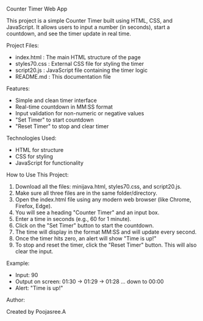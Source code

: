 Counter Timer Web App

This project is a simple Counter Timer built using HTML, CSS, and JavaScript. It allows users to input a number (in seconds), start a countdown, and see the timer update in real time.

Project Files:

- index.html         : The main HTML structure of the page
- styles70.css       : External CSS file for styling the timer
- script20.js        : JavaScript file containing the timer logic
- README.md          : This documentation file

Features:

- Simple and clean timer interface
- Real-time countdown in MM:SS format
- Input validation for non-numeric or negative values
- "Set Timer" to start countdown
- "Reset Timer" to stop and clear timer

Technologies Used:

- HTML for structure
- CSS for styling
- JavaScript for functionality

How to Use This Project:

1. Download all the files: minijava.html, styles70.css, and script20.js.
2. Make sure all three files are in the same folder/directory.
3. Open the index.html file using any modern web browser (like Chrome, Firefox, Edge).
4. You will see a heading "Counter Timer" and an input box.
5. Enter a time in seconds (e.g., 60 for 1 minute).
6. Click on the "Set Timer" button to start the countdown.
7. The time will display in the format MM:SS and will update every second.
8. Once the timer hits zero, an alert will show "Time is up!"
9. To stop and reset the timer, click the "Reset Timer" button. This will also clear the input.

Example:

- Input: 90
- Output on screen: 01:30 → 01:29 → 01:28 ... down to 00:00
- Alert: "Time is up!"

Author:

Created by Poojasree.A 
